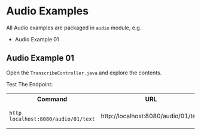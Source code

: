 # Audio Examples

All Audio examples are packaged in `audio` module, e.g.
* Audio Example 01

## Audio Example 01

Open the `TranscribeController.java` and explore the contents.

Test The Endpoint:

<table>
<tr>
<th>Command</th>
<th>URL</th>
</tr>
<tr>
<td>

```
http localhost:8080/audio/01/text
```

</td>
<td>

http://localhost:8080/audio/01/text

</td>
</tr>
</table>
